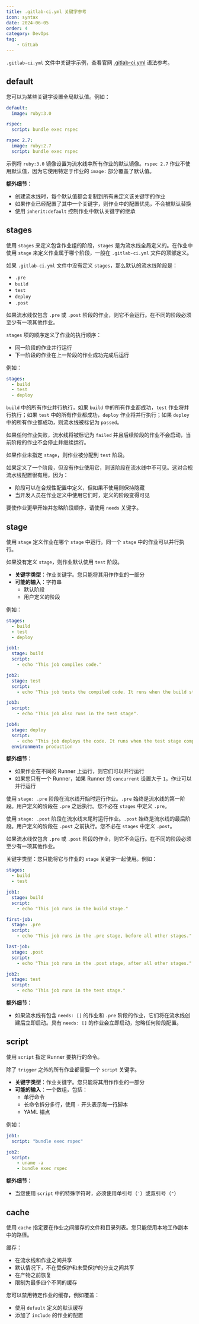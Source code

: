 ```yaml
---
title: .gitlab-ci.yml 关键字参考
icon: syntax
date: 2024-06-05
order: 4
category: DevOps
tag:
    - GitLab
---
```


`.gitlab-ci.yml` 文件中关键字示例，查看官网 [.gitlab-ci.yml](https://docs.gitlab.cn/jh/ci/yaml/index.html) 语法参考。

## default

您可以为某些关键字设置全局默认值。例如：

```yaml
default:
  image: ruby:3.0

rspec:
  script: bundle exec rspec

rspec 2.7:
  image: ruby:2.7
  script: bundle exec rspec
```

示例将 `ruby:3.0` 镜像设置为流水线中所有作业的默认镜像。`rspec 2.7` 作业不使用默认值，因为它使用特定于作业的 `image:` 部分覆盖了默认值。

**额外细节：**

- 创建流水线时，每个默认值都会复制到所有未定义该关键字的作业
- 如果作业已经配置了其中一个关键字，则作业中的配置优先，不会被默认替换
- 使用 `inherit:default` 控制作业中默认关键字的继承

## stages

使用 `stages` 来定义包含作业组的阶段，`stages` 是为流水线全局定义的。在作业中使用 `stage` 来定义作业属于哪个阶段，一般在 `.gitlab-ci.yml` 文件的顶部定义。

如果 `.gitlab-ci.yml` 文件中没有定义 `stages`，那么默认的流水线阶段是：

- `.pre`
- `build`
- `test`
- `deploy`
- `.post`

如果流水线仅包含 `.pre` 或 `.post` 阶段的作业，则它不会运行。在不同的阶段必须至少有一项其他作业。

`stages` 项的顺序定义了作业的执行顺序：

- 同一阶段的作业并行运行
- 下一阶段的作业在上一阶段的作业成功完成后运行

例如：

```yaml
stages:
  - build
  - test
  - deploy
```

`build` 中的所有作业并行执行，如果 `build` 中的所有作业都成功，`test` 作业将并行执行；如果 `test` 中的所有作业都成功，`deploy` 作业将并行执行；如果 `deploy` 中的所有作业都成功，则流水线被标记为 `passed`。

如果任何作业失败，流水线将被标记为 `failed` 并且后续阶段的作业不会启动，当前阶段的作业不会停止并继续运行。

如果作业未指定 `stage`，则作业被分配到 `test` 阶段。

如果定义了一个阶段，但没有作业使用它，则该阶段在流水线中不可见。这对合规流水线配置很有用，因为：

- 阶段可以在合规性配置中定义，但如果不使用则保持隐藏
- 当开发人员在作业定义中使用它们时，定义的阶段变得可见

要使作业更早开始并忽略阶段顺序，请使用 `needs` 关键字。

## stage

使用 `stage` 定义作业在哪个 `stage` 中运行。同一个 `stage` 中的作业可以并行执行。

如果没有定义 `stage`，则作业默认使用 `test` 阶段。

- **关键字类型**：作业关键字。您只能将其用作作业的一部分
- **可能的输入**：字符串
    - 默认阶段
    - 用户定义的阶段

例如：

```yaml
stages:
  - build
  - test
  - deploy

job1:
  stage: build
  script:
    - echo "This job compiles code."

job2:
  stage: test
  script:
    - echo "This job tests the compiled code. It runs when the build stage completes."

job3:
  script:
    - echo "This job also runs in the test stage".

job4:
  stage: deploy
  script:
    - echo "This job deploys the code. It runs when the test stage completes."
  environment: production
```

**额外细节：**

- 如果作业在不同的 Runner 上运行，则它们可以并行运行
- 如果您只有一个 Runner，如果 Runner 的 `concurrent` 设置大于 `1`，作业可以并行运行

使用 `stage: .pre` 阶段在流水线开始时运行作业。`.pre` 始终是流水线的第一阶段。用户定义的阶段在 `.pre` 之后执行。您不必在 `stages` 中定义 `.pre`。

使用 `stage: .post` 阶段在流水线末尾时运行作业。`.post` 始终是流水线的最后阶段。用户定义的阶段在 `.post` 之前执行。您不必在 `stages` 中定义 `.post`。

如果流水线仅包含 `.pre` 或 `.post` 阶段的作业，则它不会运行。在不同的阶段必须至少有一项其他作业。

关键字类型：您只能将它与作业的 `stage` 关键字一起使用。例如：

```yaml
stages:
  - build
  - test

job1:
  stage: build
  script:
    - echo "This job runs in the build stage."

first-job:
  stage: .pre
  script:
    - echo "This job runs in the .pre stage, before all other stages."

last-job:
  stage: .post
  script:
    - echo "This job runs in the .post stage, after all other stages."

job2:
  stage: test
  script:
    - echo "This job runs in the test stage."
```

**额外细节：**

- 如果流水线有包含 `needs: []` 的作业和 `.pre` 阶段的作业，它们将在流水线创建后立即启动。具有 `needs: []` 的作业会立即启动，忽略任何阶段配置。

## script

使用 `script` 指定 Runner 要执行的命令。

除了 `trigger` 之外的所有作业都需要一个 `script` 关键字。

- **关键字类型**：作业关键字。您只能将其用作作业的一部分
- **可能的输入**：一个数组，包括：
    - 单行命令
    - 长命令拆分多行，使用 `-` 开头表示每一行脚本
    - YAML 锚点

例如：

```yaml
job1:
  script: "bundle exec rspec"

job2:
  script:
    - uname -a
    - bundle exec rspec
```

**额外细节：**

- 当您使用 `script` 中的特殊字符时，必须使用单引号（`'`）或双引号（`"`）

## cache

使用 `cache` 指定要在作业之间缓存的文件和目录列表。您只能使用本地工作副本中的路径。

缓存：

- 在流水线和作业之间共享
- 默认情况下，不在受保护和未受保护的分支之间共享
- 在产物之前恢复
- 限制为最多四个不同的缓存

您可以禁用特定作业的缓存，例如覆盖：

- 使用 `default` 定义的默认缓存
- 添加了 `include` 的作业的配置
